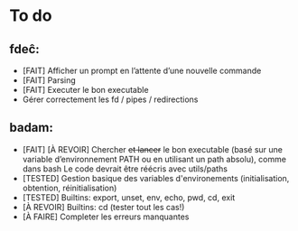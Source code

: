 # To do

## fdeĉ:

- [FAIT] Afficher un prompt en l’attente d’une nouvelle commande
- [FAIT] Parsing
- [FAIT] Executer le bon executable
- Gérer correctement les fd / pipes / redirections


## badam:

- [FAIT] [À REVOIR] Chercher ~~et lancer~~ le bon executable (basé sur une variable d’environnement PATH ou en utilisant un path absolu), comme dans bash
		Le code devrait être réécris avec utils/paths
- [TESTED] Gestion basique des variables d'environements (initialisation, obtention, réinitialisation)
- [TESTED] Builtins: export, unset, env, echo, pwd, cd, exit
- [À REVOIR] Builtins: cd (tester tout les cas!)
- [À FAIRE] Completer les erreurs manquantes
